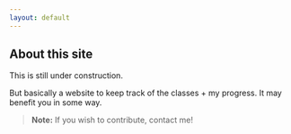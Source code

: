 ```yaml
---
layout: default
---
```


## About this site

This is still under construction.

But basically a website to keep track of the classes + my progress. It may benefit you in some way. 

> **Note:** If you wish to contribute, contact me!
